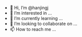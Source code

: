 - 👋 Hi, I’m @hanjingj
- 👀 I’m interested in ...
- 🌱 I’m currently learning ...
- 💞️ I’m looking to collaborate on ...
- 📫 How to reach me ...

<!---
hanjingj/hanjingj is a ✨ special ✨ repository because its `README.md` (this file) appears on your GitHub profile.
You can click the Preview link to take a look at your changes.
--->
